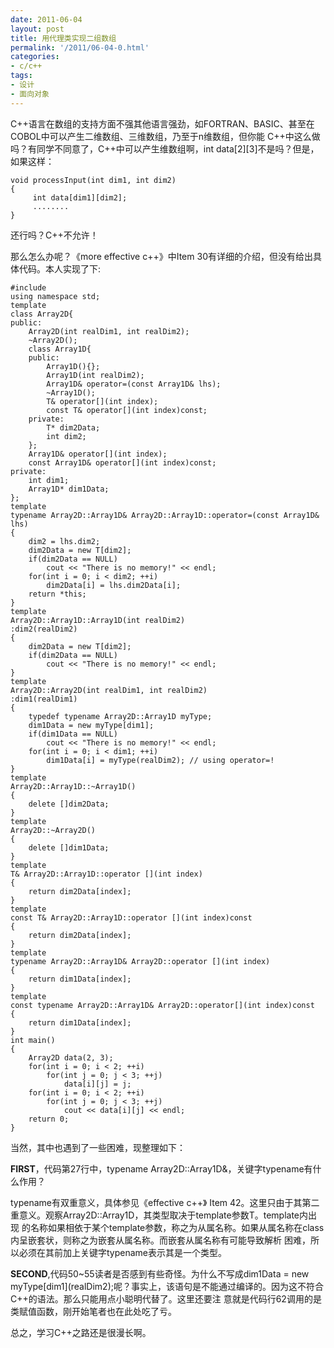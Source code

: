 ```yaml
---
date: 2011-06-04
layout: post
title: 用代理类实现二组数组
permalink: '/2011/06-04-0.html'
categories:
- c/c++
tags:
- 设计
- 面向对象
---
```


 C++语言在数组的支持方面不强其他语言强劲，如FORTRAN、BASIC、甚至在COBOL中可以产生二维数组、三维数组，乃至于n维数组，但你能 C++中这么做吗？有同学不同意了，C++中可以产生维数组啊，int data[2][3]不是吗？但是，如果这样：

	void processInput(int dim1, int dim2)  
	{  
	     int data[dim1][dim2];  
	     ........  
	}

还行吗？C++不允许！

那么怎么办呢？《more effective c++》中Item 30有详细的介绍，但没有给出具体代码。本人实现了下:

	#include   
	using namespace std;  
	template  
	class Array2D{  
	public:  
	    Array2D(int realDim1, int realDim2);  
	    ~Array2D();  
	    class Array1D{  
	    public:  
	        Array1D(){};  
	        Array1D(int realDim2);  
	        Array1D& operator=(const Array1D& lhs);  
	        ~Array1D();  
	        T& operator[](int index);  
	        const T& operator[](int index)const;  
	    private:  
	        T* dim2Data;  
	        int dim2;  
	    };  
	    Array1D& operator[](int index);  
	    const Array1D& operator[](int index)const;  
	private:  
	    int dim1;  
	    Array1D* dim1Data;  
	};  
	template 
	typename Array2D::Array1D& Array2D::Array1D::operator=(const Array1D& lhs)  
	{  
	    dim2 = lhs.dim2;  
	    dim2Data = new T[dim2];  
	    if(dim2Data == NULL)  
	        cout << "There is no memory!" << endl;  
	    for(int i = 0; i < dim2; ++i)  
	        dim2Data[i] = lhs.dim2Data[i];  
	    return *this;  
	}  
	template 
	Array2D::Array1D::Array1D(int realDim2)  
	:dim2(realDim2)  
	{  
	    dim2Data = new T[dim2];  
	    if(dim2Data == NULL)  
	        cout << "There is no memory!" << endl;  
	}  
	template 
	Array2D::Array2D(int realDim1, int realDim2)  
	:dim1(realDim1)  
	{  
	    typedef typename Array2D::Array1D myType;  
	    dim1Data = new myType[dim1];  
	    if(dim1Data == NULL)  
	        cout << "There is no memory!" << endl;  
	    for(int i = 0; i < dim1; ++i)  
	        dim1Data[i] = myType(realDim2); // using operator=!  
	}  
	template 
	Array2D::Array1D::~Array1D()  
	{  
	    delete []dim2Data;  
	}  
	template 
	Array2D::~Array2D()  
	{  
	    delete []dim1Data;  
	}  
	template 
	T& Array2D::Array1D::operator [](int index)  
	{  
	    return dim2Data[index];  
	}  
	template 
	const T& Array2D::Array1D::operator [](int index)const 
	{  
	    return dim2Data[index];  
	}  
	template 
	typename Array2D::Array1D& Array2D::operator [](int index)  
	{  
	    return dim1Data[index];  
	}  
	template 
	const typename Array2D::Array1D& Array2D::operator[](int index)const 
	{  
	    return dim1Data[index];  
	}  
	int main()  
	{  
	    Array2D data(2, 3);  
	    for(int i = 0; i < 2; ++i)  
	        for(int j = 0; j < 3; ++j)  
	            data[i][j] = j;  
	    for(int i = 0; i < 2; ++i)  
	        for(int j = 0; j < 3; ++j)  
	            cout << data[i][j] << endl;  
	    return 0;  
	}

当然，其中也遇到了一些困难，现整理如下：

**FIRST**，代码第27行中，typename Array2D<T>::Array1D&，关键字typename有什么作用？

typename有双重意义，具体参见《effective c++》 Item 42。这里只由于其第二重意义。观察Array2D<T>::Array1D，其类型取决于template参数T。template内出现 的名称如果相依于某个template参数，称之为从属名称。如果从属名称在class内呈嵌套状，则称之为嵌套从属名称。而嵌套从属名称有可能导致解析 困难，所以必须在其前加上关键字typename表示其是一个类型。

**SECOND**,代码50~55读者是否感到有些奇怪。为什么不写成dim1Data = new myType\[dim1\](realDim2);呢？事实上，该语句是不能通过编译的。因为这不符合C++的语法。那么只能用点小聪明代替了。这里还要注 意就是代码行62调用的是类赋值函数，刚开始笔者也在此处吃了亏。

总之，学习C++之路还是很漫长啊。
